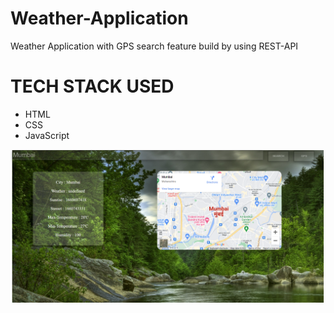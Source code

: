 # Weather-Application
Weather Application with GPS search feature build by using REST-API


<h1>TECH STACK USED</h1>

<ul>
<li>HTML</li>
<li>CSS</li>
<li>JavaScript</li>
</ul>


<img src = "images/img.png.png">
